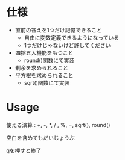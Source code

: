 # 仕様
 - 直前の答えを1つだけ記憶できること
    * 自由に変数定義できるようになっている
    * 1つだけじゃないけど許してください
 - 四捨五入機能をもつこと
    * round()関数にて実装
 - 剰余を求められること
 - 平方根を求められること
    * sqrt()関数にて実装

# Usage
使える演算 : +, -, *, / , %, =, sqrt(), round()
 
 空白を含めてもだいじょうぶ

 qを押すと終了
